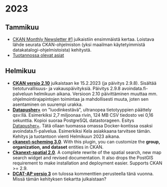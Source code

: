 # 2023
## Tammikuu
- [CKAN Monthly Newsletter #1](https://mailchi.mp/e4615091e208/next-on-ckan-monthly-livemaking-science-accessible-16823932?e=c9fbb24917) julkaistiin ensimmäistä kertaa. Loistava lähde seurata CKAN-ohjelmiston (yksi maailman käytetyimmistä datakatalogi-ohjelmistoista) kehitystä.
- [Tuotannossa olevat asiat](https://www.avoindata.fi/data/api/3/action/status_show)
## Helmikuu
- [**CKAN versio 2.10**](https://docs.ckan.org/en/latest/maintaining/upgrading/index.html#ckan-releases) julkaistaan ke 15.2.2023 (ja päivitys 2.9.8). Sisältää tietoturvallisuus- ja vakauspäivityksiä. Päivitys 2.9.8 avoindata.fi-palveluun helmikuun aikana. Versioon 2.10 päivittäminen muuttaa mm. ohjelmointirajapintojen toimintaa ja mahdollisesti muuta, joten sen asentaminen on suurempi urakka.
- [**Datapusher+**](https://github.com/dathere/datapusher-plus) on "luodinkestävä", ultranopea tietotyyppien päättely qsv:llä. Esimerkiksi 2,7 miljoonaa rivin, 124 MB CSV tiedosto vei 0,16 sekunttia. Kopioi suoraa PostgreSQL datastorageen. Esitys [Datapusher+](https://docs.google.com/presentation/d/e/2PACX-1vT0BfmrrtaEINRGg4UI_m7B02_X6HlFr4yN_DXmgX9goVtgu2DNmZjl-SowL9ZA2ibQhDjScRRJh95q/pub?start=false&loop=false&delayms=3000&slide=id.p). Tätä ollaan tuomassa omassa Docker-kontissa osaksi avoindata.fi-palvelua. Esimerkiksi Kela asiakkaana tarvitsee tämän. Kehitys ja tuotantoon vienti Helmikuun 2023 aikana.
- [**ckanext-scheming 3.0**](https://excess.org/scheming-formpages/). With this plugin, you can customize the **group, organization, and dataset** entities in CKAN.
- [**Ckanext-spatial 2.0**](https://ckan.us4.list-manage.com/track/click?u=91e21b1d5004f15a8fb3d3276&id=242391f1dc&e=c9fbb24917). A complete rewrite of the spatial search, new map search widget and revised documentation. It also drops the PostGIS requirement to make installation and deployment easier. Supports CKAN >= 2.9.
- [**DCAT-AP versio 3**]([[https://ckan.us4.list-manage.com/track/click?u=91e21b1d5004f15a8fb3d3276&id=242391f1dc&e=c9fbb24917](https://github.com/SEMICeu/DCAT-AP/issues)](https://github.com/SEMICeu/DCAT-AP/issues)) on tulossa kommenttien perusteella tänä vuonna. Missä tämän kehityksen tiekartta julkaistaan?

